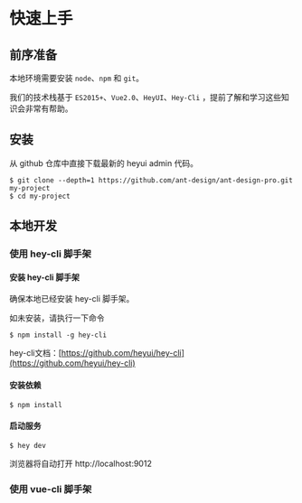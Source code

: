 # 快速上手

## 前序准备

本地环境需要安装 `node`、`npm` 和 `git`。

我们的技术栈基于 `ES2015+`、`Vue2.0`、`HeyUI`、`Hey-Cli` ，提前了解和学习这些知识会非常有帮助。

## 安装

从 github 仓库中直接下载最新的 heyui admin 代码。

``` shell
$ git clone --depth=1 https://github.com/ant-design/ant-design-pro.git my-project
$ cd my-project
```

## 本地开发

### 使用 hey-cli 脚手架

#### 安装 hey-cli 脚手架

确保本地已经安装 hey-cli 脚手架。

如未安装，请执行一下命令

``` shell
$ npm install -g hey-cli
```

hey-cli文档：[https://github.com/heyui/hey-cli](https://github.com/heyui/hey-cli)


#### 安装依赖

``` shell
$ npm install
```
#### 启动服务


``` shell
$ hey dev
```

浏览器将自动打开 http://localhost:9012

### 使用 vue-cli 脚手架
